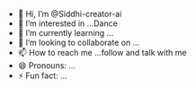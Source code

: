 - 👋 Hi, I’m @Siddhi-creator-ai
- 👀 I’m interested in ...Dance
- 🌱 I’m currently learning ...
- 💞️ I’m looking to collaborate on ...
- 📫 How to reach me ...follow and talk with me
- 😄 Pronouns: ...
- ⚡ Fun fact: ...

<!---
Siddhi-creator-ai/Siddhi-creator-ai is a ✨ special ✨ repository because its `README.md` (this file) appears on your GitHub profile.
You can click the Preview link to take a look at your changes.
--->
